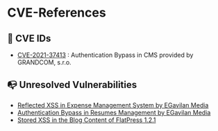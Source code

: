 # CVE-References

## :dart: CVE IDs

- [CVE-2021-37413](https://github.com/martinkubecka/CVE-References/blob/main/CVE-2021-37413.md) : Authentication Bypass in CMS provided by GRANDCOM, s.r.o.

## :mailbox_with_no_mail:	Unresolved Vulnerabilities

- [Reflected XSS in Expense Management System by EGavilan Media](https://github.com/martinkubecka/CVE-References/blob/main/Unresolved%20Vulnerabilities/Reflected%20XSS%20in%20Expense%20Management%20System%20by%20EGavilan%20Media.md)
- [Authentication Bypass in Resumes Management by EGavilan Media](https://github.com/martinkubecka/CVE-References/blob/main/Unresolved%20Vulnerabilities/SQLi%20in%20Resumes%20Management%20by%20EGavilan%20Media.md)
- [Stored XSS in the Blog Content of FlatPress 1.2.1](https://github.com/flatpressblog/flatpress/issues/88)
